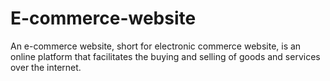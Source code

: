 # E-commerce-website
An e-commerce website, short for electronic commerce website, is an online platform that facilitates the buying and selling of goods and services over the internet.
